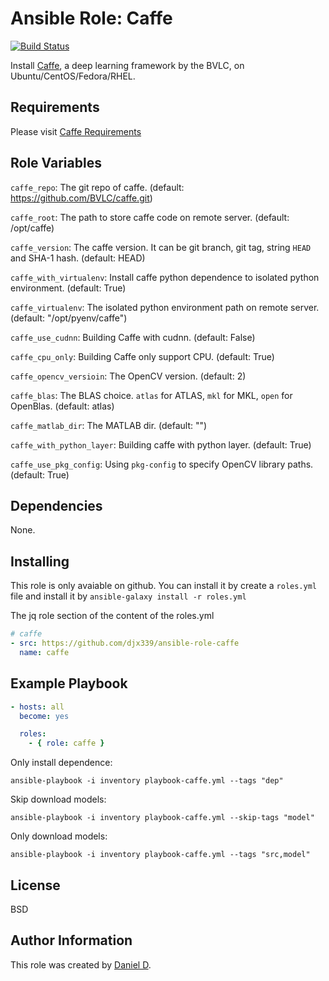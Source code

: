 Ansible Role: Caffe
=========

[![Build Status](https://travis-ci.org/djx339/ansible-role-caffe.svg?branch=master)](https://travis-ci.org/djx339/ansible-role-caffe)

Install [Caffe](http://caffe.berkeleyvision.org/), a deep learning framework by the BVLC, on Ubuntu/CentOS/Fedora/RHEL.

Requirements
------------

Please visit [Caffe Requirements](http://caffe.berkeleyvision.org/installation.html#prerequisites)

Role Variables
--------------

`caffe_repo`: The git repo of caffe. (default: https://github.com/BVLC/caffe.git)

`caffe_root`: The path to store caffe code on remote server. (default: /opt/caffe)

`caffe_version`: The caffe version. It can be git branch, git tag, string `HEAD` and SHA-1 hash. (default: HEAD)

`caffe_with_virtualenv`: Install caffe python dependence to isolated python environment. (default: True)

`caffe_virtualenv`: The isolated python environment path on remote server. (default: "/opt/pyenv/caffe")

`caffe_use_cudnn`: Building Caffe with cudnn. (default: False)

`caffe_cpu_only`: Building Caffe only support CPU. (default: True)

`caffe_opencv_versioin`: The OpenCV version. (default: 2)

`caffe_blas`: The BLAS choice. `atlas` for ATLAS, `mkl` for MKL, `open` for OpenBlas. (default: atlas)

`caffe_matlab_dir`: The MATLAB dir. (default: "")

`caffe_with_python_layer`: Building caffe with python layer. (default: True)

`caffe_use_pkg_config`: Using `pkg-config` to specify OpenCV library paths. (default: True)

Dependencies
------------

None.

Installing
----------

This role is only avaiable on github. You can install it by create a `roles.yml` file and install it by `ansible-galaxy install -r roles.yml`

The jq role section of the content of the roles.yml

```yaml
# caffe
- src: https://github.com/djx339/ansible-role-caffe
  name: caffe
```

Example Playbook
----------------

```yaml
- hosts: all
  become: yes

  roles:
    - { role: caffe }
```

Only install dependence:

    ansible-playbook -i inventory playbook-caffe.yml --tags "dep"

Skip download models:

    ansible-playbook -i inventory playbook-caffe.yml --skip-tags "model"

Only download models:

    ansible-playbook -i inventory playbook-caffe.yml --tags "src,model"

License
-------

BSD

Author Information
------------------

This role was created by [Daniel D](https://github.com/djx339).
